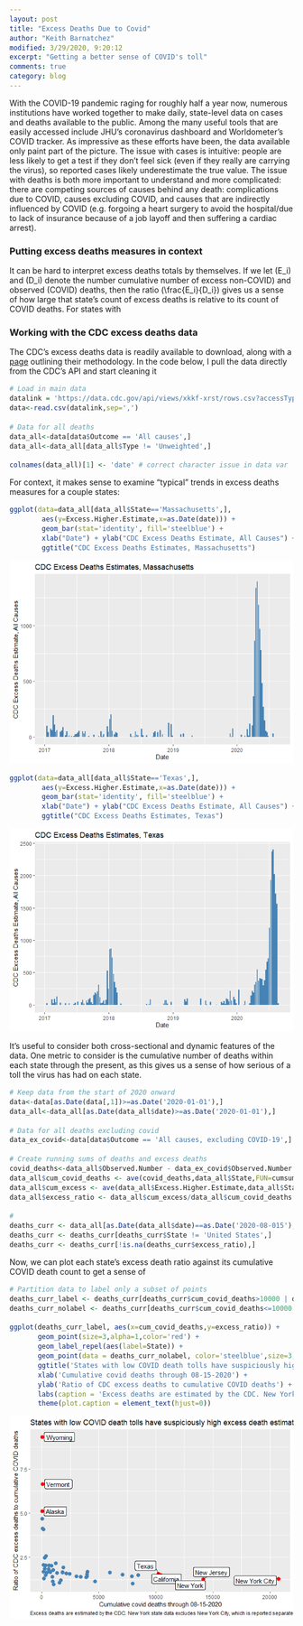 ```yaml
---
layout: post
title: "Excess Deaths Due to Covid"
author: "Keith Barnatchez"
modified: 3/29/2020, 9:20:12
excerpt: "Getting a better sense of COVID's toll"
comments: true
category: blog
---
```


With the COVID-19 pandemic raging for roughly half a year now, numerous
institutions have worked together to make daily, state-level data on
cases and deaths available to the public. Among the many useful tools
that are easily accessed include JHU’s coronavirus dashboard and
Worldometer’s COVID tracker. As impressive as these efforts have been,
the data available only paint part of the picture. The issue with cases
is intuitive: people are less likely to get a test if they don’t feel
sick (even if they really are carrying the virus), so reported cases
likely underestimate the true value. The issue with deaths is both more
important to understand and more complicated: there are competing
sources of causes behind any death: complications due to COVID, causes
excluding COVID, and causes that are indirectly influenced by COVID
(e.g. forgoing a heart surgery to avoid the hospital/due to lack of
insurance because of a job layoff and then suffering a cardiac arrest).

### Putting excess deaths measures in context

It can be hard to interpret excess deaths totals by themselves. If we
let \(E_i\) and \(D_i\) denote the number cumulative number of excess
non-COVID) and observed (COVID) deaths, then the ratio
\(\frac{E_i}{D_i}\) gives us a sense of how large that state’s count of
excess deaths is relative to its count of COVID deaths. For states with

### Working with the CDC excess deaths data

The CDC’s excess deaths data is readily available to download, along
with a
[page](https://www.cdc.gov/nchs/nvss/vsrr/covid19/excess_deaths.htm)
outlining their methodology. In the code below, I pull the data directly
from the CDC’s API and start cleaning it

``` r
# Load in main data
datalink = 'https://data.cdc.gov/api/views/xkkf-xrst/rows.csv?accessType=DOWNLOAD&bom=true&format=true%20target='
data<-read.csv(datalink,sep=',')

# Data for all deaths 
data_all<-data[data$Outcome == 'All causes',]
data_all<-data_all[data_all$Type != 'Unweighted',]

colnames(data_all)[1] <- 'date' # correct character issue in data var
```

For context, it makes sense to examine “typical” trends in excess deaths
measures for a couple states:

``` r
ggplot(data=data_all[data_all$State=='Massachusetts',],
        aes(y=Excess.Higher.Estimate,x=as.Date(date))) +
        geom_bar(stat='identity', fill='steelblue') +
        xlab("Date") + ylab("CDC Excess Deaths Estimate, All Causes") + 
        ggtitle("CDC Excess Deaths Estimates, Massachusetts")
```

![](excess_deaths_files/figure-gfm/unnamed-chunk-2-1.png)<!-- -->

``` r
ggplot(data=data_all[data_all$State=='Texas',],
        aes(y=Excess.Higher.Estimate,x=as.Date(date))) +
        geom_bar(stat='identity', fill='steelblue') +
        xlab("Date") + ylab("CDC Excess Deaths Estimate, All Causes") + 
        ggtitle("CDC Excess Deaths Estimates, Texas")
```

![](excess_deaths_files/figure-gfm/unnamed-chunk-3-1.png)<!-- -->

It’s useful to consider both cross-sectional and dynamic features of the
data. One metric to consider is the cumulative number of deaths within
each state through the present, as this gives us a sense of how serious
of a toll the virus has had on each state.

``` r
# Keep data from the start of 2020 onward
data<-data[as.Date(data[,1])>=as.Date('2020-01-01'),]
data_all<-data_all[as.Date(data_all$date)>=as.Date('2020-01-01'),]

# Data for all deaths excluding covid
data_ex_covid<-data[data$Outcome == 'All causes, excluding COVID-19',]

# Create running sums of deaths and excess deaths
covid_deaths<-data_all$Observed.Number - data_ex_covid$Observed.Number
data_all$cum_covid_deaths <- ave(covid_deaths,data_all$State,FUN=cumsum)
data_all$cum_excess <- ave(data_all$Excess.Higher.Estimate,data_all$State,FUN=cumsum)
data_all$excess_ratio <- data_all$cum_excess/data_all$cum_covid_deaths

# 
deaths_curr <- data_all[as.Date(data_all$date)==as.Date('2020-08-015'),]
deaths_curr <- deaths_curr[deaths_curr$State != 'United States',]
deaths_curr <- deaths_curr[!is.na(deaths_curr$excess_ratio),]
```

Now, we can plot each state’s excess death ratio against its cumulative
COVID death count to get a sense of

``` r
# Partition data to label only a subset of points
deaths_curr_label <- deaths_curr[deaths_curr$cum_covid_deaths>10000 | deaths_curr$excess_ratio>5,]
deaths_curr_nolabel <- deaths_curr[deaths_curr$cum_covid_deaths<=10000 & deaths_curr$excess_ratio<=5,]

ggplot(deaths_curr_label, aes(x=cum_covid_deaths,y=excess_ratio)) + 
       geom_point(size=3,alpha=1,color='red') +
       geom_label_repel(aes(label=State)) +
       geom_point(data = deaths_curr_nolabel, color='steelblue',size=3,alpha=1) +
       ggtitle('States with low COVID death tolls have suspiciously high excess death estimates') +
       xlab('Cumulative covid deaths through 08-15-2020') +
       ylab('Ratio of CDC excess deaths to cumulative COVID deaths') +
       labs(caption = 'Excess deaths are estimated by the CDC. New York state data excludes New York City, which is reported separately.') +
       theme(plot.caption = element_text(hjust=0))
```

![](excess_deaths_files/figure-gfm/unnamed-chunk-5-1.png)<!-- -->
